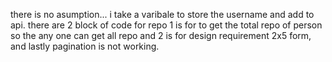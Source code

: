there is no asumption...
i take a varibale to store the username and add to api.
there are 2 block of code for repo 1 is for to get the total repo of person so the any one can get all repo
and 2 is for design requirement 2x5 form, 
and lastly pagination is not working.
